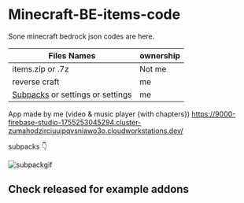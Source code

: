 # Minecraft-BE-items-code


Sone minecraft bedrock json codes are here. 


| Files Names          |    ownership  |
| -------------------- | ------------- |
| items.zip or .7z     |    Not me     |
| reverse craft        |      me      |
| [Subpacks](https://github.com/Unknownminecraft/Minecraft-BE-code/tree/main/Subpacks) or settings or settings   | me          |


App made by me (video & music player {with chapters}) https://9000-firebase-studio-1755253045294.cluster-zumahodzirciuujpqvsniawo3o.cloudworkstations.dev/

subpacks 👇


![subpackgif](https://github.com/user-attachments/assets/338667b6-03b5-4711-861e-e1e51f0bb062)


##   Check released for example addons
